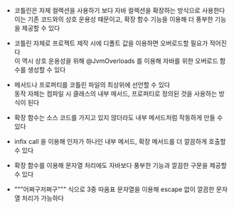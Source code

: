 - 코틀린은 자체 컬렉션을 사용하기 보다 자바 컬렉션을 확장하는 방식으로 사용한다 <br>
이는 기존 코드와의 상호 운용성 때문이고, 확장 함수 기능을 이용해 더 풍부한 기능을 제공할 수 있다

- 코틀린 자체로 프로젝트 제작 시에 디폴트 값을 이용하면 오버로드할 필요가 적어진다 <br>
이 역시 상호 운용성을 위해 @JvmOverloads 를 이용해 자바를 위한 오버로드 함수를 생성할 수 있다

- 메서드나 프로퍼티를 코틀린 파일의 최상위에 선언할 수 있다 <br>
동작 자체는 컴파일 시 클래스의 내부 메서드, 프로퍼티로 정의된 것을 사용하는 방식이 된다

- 확장 함수는 소스 코드를 가지고 있지 않더라도 내부 메서드처럼 작동하게 만들 수 있다

- infix call 을 이용해 인자가 하나인 내부 메서드, 확장 메서드를 더 깔끔하게 호출할 수 있다

- 확장 함수를 이용해 문자열 처리에도 자바보다 풍부한 기능과 깔끔한 구문을 제공할 수 있다

- """어쩌구저쩌구""" 식으로 3중 따옴표 문자열을 이용해 escape 없이 깔끔한 문자열 처리가 가능하다